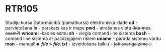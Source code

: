 # RTR105
Studiju kursa Datormācibā (pamatkurss) elektroniskā klade
**cd** - parvietošana
**ls** -  parskats kas ir mape 
**pwd** - atrašanas vieta ~~(kur mes esam?)~~
**whoami** -kas es esmu
**sh** - viegla comand line sistema
**bash** - comand line sistema ar palidzigajiem riķiem
**uname** - parada sistemu vardu
**man** - manual!☻
**_file_ > _file.txt_** - izveidošana failu 
**/** - ~~ļoti svariga zime~~☺

